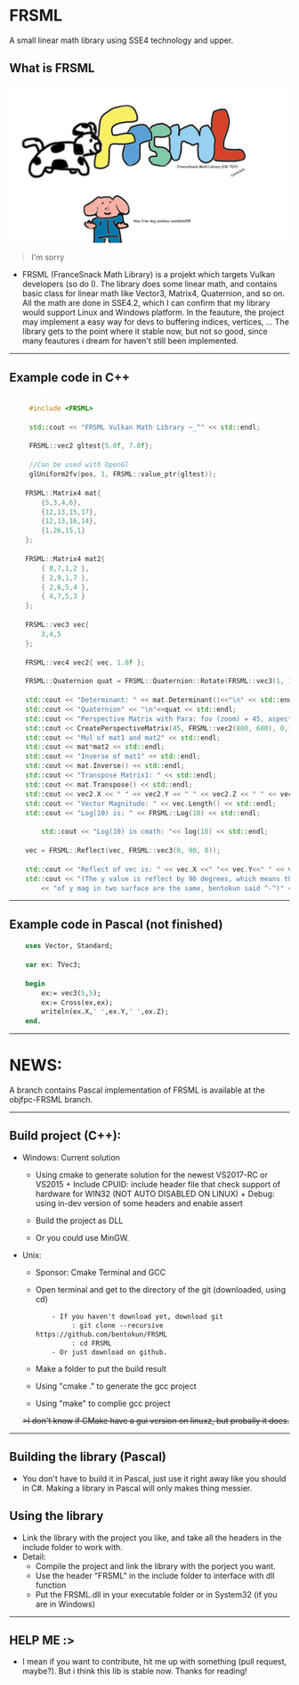 # FRSML

A small linear math library using SSE4 technology and upper.

## What is FRSML
 
![alt tag](https://raw.githubusercontent.com/bentokun/FRSML/master/pupa.png)
>I'm sorry
 
  + FRSML (FranceSnack Math Library) is a projekt which targets Vulkan developers (so do I). The library does some linear math, and contains basic class for linear math like Vector3, Matrix4, Quaternion, and so on. All the math are done in SSE4.2, which I can confirm that my library would support Linux and Windows platform. In the feauture, the project may implement a easy way for devs to buffering indices, vertices, ... The library gets to the point where it stable now, but not so good, since many feautures i dream for haven't still been implemented.
  
**************************

## Example code in C++

```C++
	
     #include <FRSML>
	
     std::cout << "FRSML Vulkan Math Library ~_^" << std::endl;

     FRSML::vec2 gltest{5.0f, 7.0f};

     //Can be used with OpenGl
     glUniform2fv(pos, 1, FRSML::value_ptr(gltest));

	FRSML::Matrix4 mat{
		{5,3,4,6},
		{12,13,15,17},
		{12,13,16,14},
		{1,26,15,1}
	};

	FRSML::Matrix4 mat2{
		{ 8,7,1,2 },
		{ 2,9,1,7 },
		{ 2,6,5,4 },
		{ 4,7,5,3 }
	};

	FRSML::vec3 vec{
		3,4,5
	};

	FRSML::vec4 vec2{ vec, 1.0f };

	FRSML::Quaternion quat = FRSML::Quaternion::Rotate(FRSML::vec3(1, 1, 1), 90);

	std::cout << "Determinant: " << mat.Determinant()<<"\n" << std::endl;
	std::cout << "Quaternion" << "\n"<<quat << std::endl;
	std::cout << "Perspective Matrix with Para: fov (zoom) = 45, aspect = 800/600, nad zNear and zFar betwwen 0 and 100" << std::endl;
	std::cout << CreatePerspectiveMatrix(45, FRSML::vec2(800, 600), 0,100) <<std::endl;
	std::cout << "Mul of mat1 and mat2" << std::endl;
	std::cout << mat*mat2 << std::endl;
	std::cout << "Inverse of mat1" << std::endl;
	std::cout << mat.Inverse() << std::endl;
	std::cout << "Transpose Matrix1: " << std::endl;
	std::cout << mat.Transpose() << std::endl;
	std::cout << vec2.X << " " << vec2.Y << " " << vec2.Z << " " << vec2.W << std::endl;
	std::cout << "Vector Magnitude: " << vec.Length() << std::endl;
	std::cout << "Log(10) is: " << FRSML::Log(10) << std::endl;

        std::cout << "Log(10) in cmath: "<< log(10) << std::endl;

	vec = FRSML::Reflect(vec, FRSML::vec3(0, 90, 0));

	std::cout << "Reflect of vec is: " << vec.X <<" "<< vec.Y<<" " << vec.Z << std::endl;
	std::cout << "(The y value is reflect by 90 degrees, which means the length"
		<< "of y mag in two surface are the same, bentokun said ^-^)" << std::endl;
```

 **************************
 
## Example code in Pascal (not finished)

```pascal
	uses Vector, Standard;
	
	var ex: TVec3;
	
	begin
		ex:= vec3(5,5);
		ex:= Cross(ex,ex);
		writeln(ex.X,' ',ex.Y,' ',ex.Z);
	end.
```

 **************************

# NEWS:

A branch contains Pascal implementation of FRSML is available at the objfpc-FRSML branch. 

 **************************

## Build project (C++):

  + Windows: Current solution
    
      * Using cmake to generate solution for the newest VS2017-RC or VS2015
             + Include CPUID: include header file that check support of hardware for WIN32 (NOT AUTO DISABLED ON LINUX)
             + Debug: using in-dev version of some headers and enable assert 
                    
      * Build the project as DLL
      
      * Or you could use MinGW. 
              
              
  + Unix:    
    
      * Sponsor: Cmake Terminal and GCC
      
      * Open terminal and get to the directory of the git (downloaded, using cd)
      
                - If you haven't download yet, download git
                     : git clone --recursive https://github.com/bentokun/FRSML
                     : cd FRSML
                - Or just download on github. 
                     
      * Make a folder to put the build result 
      * Using "cmake ." to generate the gcc project
      * Using "make" to complie gcc project
             
      ~~>I don't know if CMake have a gui version on linuxz, but probally it does.~~      
   
 **************************
 
## Building the library (Pascal)

- You don't have to build it in Pascal, just use it right away like you should in C#. Making a library in Pascal will only makes thing messier.
 
## Using the library
 
  + Link the library with the project you like, and take all the headers in the include folder to work with.
  + Detail:
      - Compile the project and link the library with the porject you want.
      - Use the header "FRSML" in the include folder to interface with dll function
      - Put the FRSML.dll in your executable folder or in System32 (if you are in Windows)
   
****************
## HELP ME :>
  + I mean if you want to contribute, hit me up with something (pull request, maybe?). But i think this lib is stable now. Thanks for reading!
              
      
                     
